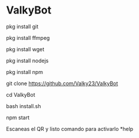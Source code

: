 # ValkyBot

pkg install git

pkg install ffmpeg

pkg install wget

pkg install nodejs

pkg install npm

git clone https://github.com/Valky23/ValkyBot

cd ValkyBot

bash install.sh

npm start

Escaneas el QR y listo comando para activarlo  *help
